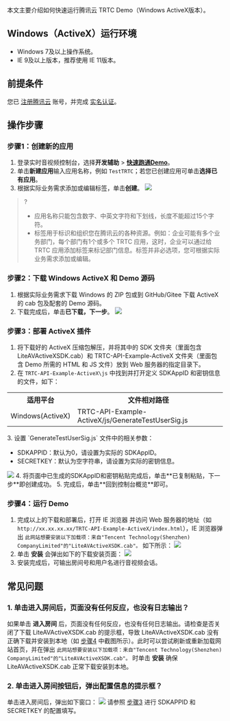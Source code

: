 本文主要介绍如何快速运行腾讯云 TRTC Demo（Windows ActiveX版本）。

## Windows（ActiveX）运行环境
- Windows 7及以上操作系统。
- IE 9及以上版本，推荐使用 IE 11版本。

## 前提条件
您已 [注册腾讯云](https://cloud.tencent.com/document/product/378/17985) 账号，并完成 [实名认证](https://cloud.tencent.com/document/product/378/3629)。

## 操作步骤
[](id:step1)
### 步骤1：创建新的应用
1. 登录实时音视频控制台，选择**开发辅助** > [**快速跑通Demo**](https://console.cloud.tencent.com/trtc/quickstart)。
2. 单击**新建应用**输入应用名称，例如 `TestTRTC`；若您已创建应用可单击**选择已有应用**。
3. 根据实际业务需求添加或编辑标签，单击**创建**。
![](https://main.qcloudimg.com/raw/f04d288ed091c98a5e8056eb86fb49e8.png)
>?
>- 应用名称只能包含数字、中英文字符和下划线，长度不能超过15个字符。
>- 标签用于标识和组织您在腾讯云的各种资源。例如：企业可能有多个业务部门，每个部门有1个或多个 TRTC 应用，这时，企业可以通过给 TRTC 应用添加标签来标记部门信息。标签并非必选项，您可根据实际业务需求添加或编辑。

[](id:step2)
### 步骤2：下载 Windows ActiveX 和 Demo 源码
1. 根据实际业务需求下载 Windows 的 ZIP 包或到 GitHub/Gitee 下载 ActiveX 的 cab 包及配套的 Demo 源码。
2. 下载完成后，单击**已下载，下一步**。
![](https://qcloudimg.tencent-cloud.cn/raw/a0817d04fb14ee9d62dd043b94854676.png)

[](id:step3)
### 步骤3：部署 ActiveX 插件
1. 将下载好的 ActiveX 压缩包解压，并将其中的 SDK 文件夹（里面包含 LiteAVActiveXSDK.cab）和 TRTC-API-Example-ActiveX 文件夹（里面包含 Demo 所需的 HTML 和 JS 文件）放到 Web 服务器的指定目录下。
2. 在 `TRTC-API-Example-ActiveX\js` 中找到并打开定义 SDKAppID 和密钥信息的文件，如下：
 <table>
     <tr>
         <th nowrap="nowrap">适用平台</th>  
         <th nowrap="nowrap">文件相对路径</th>  
     </tr>
     <tr>
         <td>Windows(ActiveX)</td>   
         <td>TRTC-API-Example-ActiveX/js/GenerateTestUserSig.js</td>
     </tr>
 </table>
3. 设置 `GenerateTestUserSig.js` 文件中的相关参数：
  <ul><li>SDKAPPID：默认为0，请设置为实际的 SDKAppID。</li>
  <li>SECRETKEY：默认为空字符串，请设置为实际的密钥信息。</li></ul>
  <img src="https://qcloudimg.tencent-cloud.cn/raw/179c8491a3fe09a52e6c4fcf99797c48.png">
4. 将页面中已生成的SDKAppID和密钥粘贴完成后，单击**已复制粘贴，下一步**即创建成功。
5. 完成后，单击**回到控制台概览**即可。

[](id:step4)
### 步骤4：运行 Demo
1. 完成以上的下载和部署后，打开 IE 浏览器 并访问 Web 服务器的地址（如` http://xx.xx.xx.xx/TRTC-API-Example-ActiveX/index.html`），IE 浏览器弹出 `此网站想要安装以下加载项：来自"Tencent Technology(Shenzhen) CompanyLimited"的"LiteAVActiveXSDK.cab"。` 如下所示：
![](https://qcloudimg.tencent-cloud.cn/raw/25dda1b82025f4901fe3416f332ce130.png)
2. 单击 **安装** 会弹出如下的下载安装页面：
![](https://qcloudimg.tencent-cloud.cn/raw/835ed292950dbbe840d9c54ada538e9d.png)
3. 安装完成后，可输出房间号和用户名进行音视频会话。

## 常见问题

### 1. 单击进入房间后，页面没有任何反应，也没有日志输出？
如果单击 **进入房间** 后，页面没有任何反应，也没有任何日志输出。请检查是否关闭了下载 LiteAVActiveXSDK.cab 的提示框，导致 LiteAVActiveXSDK.cab 没有正确下载并安装到本地（如 [步骤4](#step4) 中截图所示）。此时可以尝试刷新或重新加载网站首页，并在弹出 `此网站想要安装以下加载项：来自"Tencent Technology(Shenzhen) CompanyLimited"的"LiteAVActiveXSDK.cab"。` 时单击 **安装** 确保 LiteAVActiveXSDK.cab 正常下载安装到本地。

### 2. 单击进入房间按钮后，弹出配置信息的提示框？
单击进入房间后，弹出如下窗口：
![](https://qcloudimg.tencent-cloud.cn/raw/b6a93298e0260780a055efaafa3508d7.png)
请参照 [步骤3](#step3) 进行 SDKAPPID 和 SECRETKEY 的配置填写。
